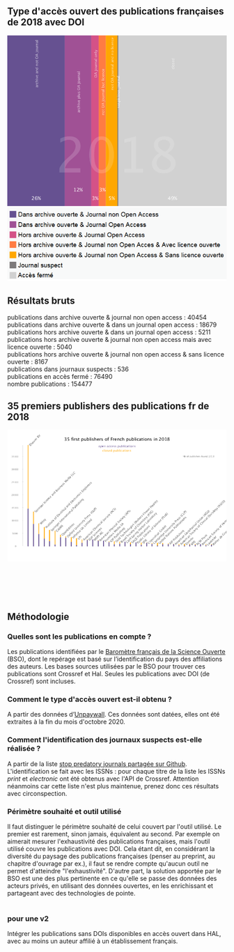 ## Type d'accès ouvert des publications françaises de 2018 avec DOI
![2018 FR OA type](img/oa_type_2018.png)
![legend](img/legend.png)

## Résultats bruts

publications dans archive ouverte & journal non open access : 40454<br />
publications dans archive ouverte & dans un journal open access : 18679<br />
publications hors archive ouverte & dans un journal open access : 5211<br />
publications hors archive ouverte & journal non open access mais avec licence ouverte : 5040<br />
publications hors archive ouverte & journal non open access & sans licence ouverte : 8167<br />
publications dans journaux suspects : 536<br />
publications en accès fermé : 76490<br/>
nombre publications : 154477<br />

## 35 premiers publishers des publications fr de 2018
![2018 FR publisher](img/publisher_2018.png)

<br/>
<br/>
<br/>
<br/>

## Méthodologie

### Quelles sont les publications en compte ? 
Les publications identifiées par le [Baromètre français de la Science Ouverte](https://ministeresuprecherche.github.io/bso) (BSO), dont le repérage est basé sur l’identification du pays des affiliations des auteurs. Les bases sources utilisées par le BSO pour trouver ces publications sont Crossref et Hal. Seules les publications avec DOI (de Crossref) sont incluses. <br />


### Comment le type d'accès ouvert est-il obtenu ? 
A partir des données d’[Unpaywall](https://unpaywall.org/products/api). Ces données sont datées, elles ont été extraites à la fin du mois d'octobre 2020.<br />


### Comment l'identification des journaux suspects est-elle réalisée ? 
A partir de la liste [stop predatory journals partagée sur Github](https://github.com/stop-predatory-journals/stop-predatory-journals.github.io). L'identification se fait avec les ISSNs : pour chaque titre de la liste les ISSNs _print_ et _electronic_ ont été obtenus avec l'API de Crossref. Attention néanmoins car cette liste n'est plus maintenue, prenez donc ces résultats avec circonspection.


### Périmètre souhaité et outil utilisé 
Il faut distinguer le périmètre souhaité de celui couvert par l'outil utilisé. Le premier est rarement, sinon jamais, équivalent au second. Par exemple on aimerait mesurer l'exhaustivité des publications françaises, mais l'outil utilisé couvre les publications avec DOI. Cela étant dit, en considérant la diversité du paysage des publications françaises (penser au preprint, au chapitre d'ouvrage par ex.), il faut se rendre compte qu'aucun outil ne permet d'atteindre "l'exhaustivité". D'autre part, la solution apportée par le BSO est une des plus pertinente en ce qu'elle se passe des données des acteurs privés, en utilisant des données ouvertes, en les enrichissant et partageant avec des technologies de pointe.
<br /><br />

### pour une v2
Intégrer les publications sans DOIs disponibles en accès ouvert dans HAL, avec au moins un auteur affilié à un établissement français. <br />
